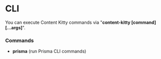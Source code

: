 # **CLI**
You can execute Content Kitty commands via "**content-kitty [command] [...args]**".

### **Commands**
- **prisma** (run Prisma CLI commands)
